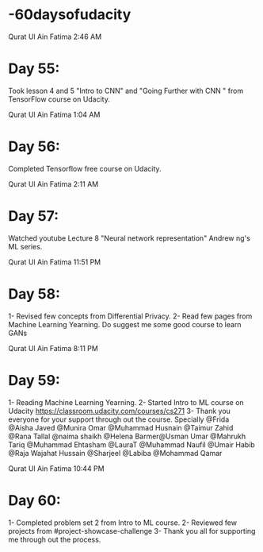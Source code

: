 # -60daysofudacity

Qurat Ul Ain Fatima 2:46 AM
# Day 55:
Took lesson 4 and 5 "Intro to CNN" and "Going Further with CNN " from TensorFlow course on Udacity.

Qurat Ul Ain Fatima 1:04 AM
# Day 56:
Completed Tensorflow free course on Udacity.

Qurat Ul Ain Fatima 2:11 AM
# Day 57:
Watched youtube Lecture 8 "Neural network representation" Andrew ng's ML series.


Qurat Ul Ain Fatima 11:51 PM
# Day 58:
1- Revised few concepts from Differential Privacy.
2- Read few pages from Machine Learning Yearning.
Do suggest me some good course to learn GANs

Qurat Ul Ain Fatima 8:11 PM
# Day 59:
1- Reading Machine Learning Yearning.
2- Started Intro to ML course on Udacity
https://classroom.udacity.com/courses/cs271
3- Thank you everyone for your support through out the course. Specially @Frida  
@Aisha Javed @Munira Omar @Muhammad Husnain @Taimur Zahid @Rana Tallal @naima shaikh @Helena Barmer@Usman Umar @Mahrukh Tariq @Muhammad Ehtasham @LauraT @Muhammad Naufil @Umair Habib @Raja Wajahat Hussain @Sharjeel @Labiba @Mohammad Qamar

Qurat Ul Ain Fatima 10:44 PM
# Day 60:
1- Completed problem set 2 from Intro to ML course.
2- Reviewed few projects from #project-showcase-challenge
3- Thank you all for supporting me through out the process.

